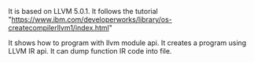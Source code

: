 It is based on LLVM 5.0.1. 
It follows the tutorial "https://www.ibm.com/developerworks/library/os-createcompilerllvm1/index.html"

It shows how to program with llvm module api.
It creates a program using LLVM IR api.
It can dump function IR code into file.
